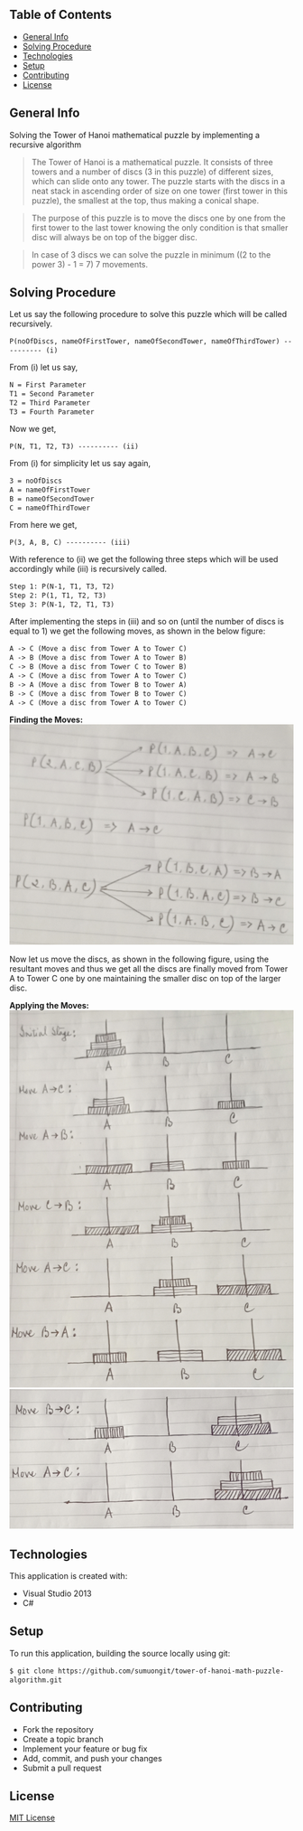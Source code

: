 ## Table of Contents
* [General Info](#general-info)
* [Solving Procedure](#solving-procedure)
* [Technologies](#technologies)
* [Setup](#setup)
* [Contributing](#contributing)
* [License](#license)

## General Info
Solving the Tower of Hanoi mathematical puzzle by implementing a recursive algorithm

>The Tower of Hanoi is a mathematical puzzle. It consists of three towers and a number of discs (3 in this puzzle)
 of different sizes, which can slide onto any tower. The puzzle starts with the discs in a neat stack in ascending order 
 of size on one tower (first tower in this puzzle), the smallest at the top, thus making a conical shape.

>The purpose of this puzzle is to move the discs one by one from the first tower to the last tower knowing the only
 condition is that smaller disc will always be on top of the bigger disc.
 
>In case of 3 discs we can solve the puzzle in minimum ((2 to the power 3) - 1 = 7) 7 movements.

## Solving Procedure
Let us say the following procedure to solve this puzzle which will be called recursively.
```
P(noOfDiscs, nameOfFirstTower, nameOfSecondTower, nameOfThirdTower) ---------- (i)
```
From (i) let us say,
```
N = First Parameter
T1 = Second Parameter
T2 = Third Parameter
T3 = Fourth Parameter
```
Now we get,
```
P(N, T1, T2, T3) ---------- (ii)
```
From (i) for simplicity let us say again,
```
3 = noOfDiscs
A = nameOfFirstTower
B = nameOfSecondTower
C = nameOfThirdTower
```
From here we get,
```
P(3, A, B, C) ---------- (iii)
```
With reference to (ii) we get the following three steps which will be used accordingly while (iii) is recursively called.
```
Step 1: P(N-1, T1, T3, T2)
Step 2: P(1, T1, T2, T3)
Step 3: P(N-1, T2, T1, T3)
```
After implementing the steps in (iii) and so on (until the number of discs is equal to 1) we get the following moves, as shown in the below figure:
```
A -> C (Move a disc from Tower A to Tower C)
A -> B (Move a disc from Tower A to Tower B)
C -> B (Move a disc from Tower C to Tower B)
A -> C (Move a disc from Tower A to Tower C)
B -> A (Move a disc from Tower B to Tower A)
B -> C (Move a disc from Tower B to Tower C)
A -> C (Move a disc from Tower A to Tower C)
```

**Finding the Moves:**<br/>
![Tower of Hanoi](https://github.com/sumuongit/tower-of-hanoi-math-puzzle-algorithm/blob/master/TowerOfHanoi/Images/TowerOfHanoi-1.PNG
)

Now let us move the discs, as shown in the following figure, using the resultant moves and thus we get all the discs are finally moved from Tower A to Tower C one by one maintaining the smaller disc on top of the larger disc.

**Applying the Moves:**<br/>
![Tower of Hanoi](https://github.com/sumuongit/tower-of-hanoi-math-puzzle-algorithm/blob/master/TowerOfHanoi/Images/TowerOfHanoi-2.PNG
)
![Tower of Hanoi](https://github.com/sumuongit/tower-of-hanoi-math-puzzle-algorithm/blob/master/TowerOfHanoi/Images/TowerOfHanoi-3.PNG
)

## Technologies
This application is created with:
* Visual Studio 2013
* C# 
	
## Setup
To run this application, building the source locally using git:

```
$ git clone https://github.com/sumuongit/tower-of-hanoi-math-puzzle-algorithm.git
```

## Contributing
* Fork the repository
* Create a topic branch
* Implement your feature or bug fix
* Add, commit, and push your changes
* Submit a pull request

## License
[MIT License](https://github.com/sumuongit/tower-of-hanoi-math-puzzle-algorithm/blob/master/LICENSE)

